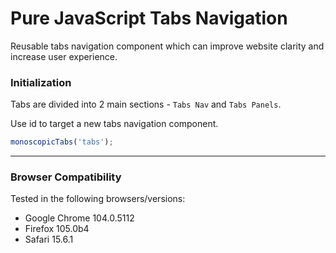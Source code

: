 # Pure JavaScript Tabs Navigation

Reusable tabs navigation component which can improve website clarity and increase user experience.

### Initialization

Tabs are divided into 2 main sections - `Tabs Nav` and `Tabs Panels`.

Use id to target a new tabs navigation component.

```javascript
monoscopicTabs('tabs');
```

---

### Browser Compatibility

Tested in the following browsers/versions:

- Google Chrome 104.0.5112
- Firefox 105.0b4
- Safari 15.6.1
